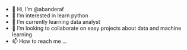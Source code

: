- 👋 Hi, I’m @abanderaf
- 👀 I’m interested in learn python
- 🌱 I’m currently learning data analyst
- 💞️ I’m looking to collaborate on easy projects about data and machine learning
- 📫 How to reach me ...

<!---
abanderaf/abanderaf is a ✨ special ✨ repository because its `README.md` (this file) appears on your GitHub profile.
You can click the Preview link to take a look at your changes.
--->
